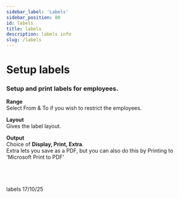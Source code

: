 ```yaml
---
sidebar_label: 'Labels'
sidebar_position: 80
id: labels
title: labels
description: labels info
slug: /labels
---
```


# Setup labels
### Setup and print labels for employees.
 
**Range**  
Select From & To if you wish to restrict the employees.

**Layout**  
Gives the label layout.

**Output**  
Choice of **Display, Print, Extra**.  
Extra lets you save as a PDF, but you can also do this by Printing to 'Microsoft Print to PDF'
<br/>
<br/>
<br/>
<br/>
<br/>
labels 17/10/25
